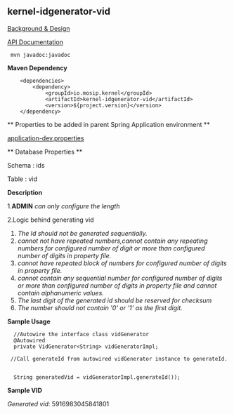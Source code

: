 ## kernel-idgenerator-vid

[Background & Design](../../docs/design/kernel/kernel-idgenerator-vid.md)

[API Documentation](doc/index.html)

```
 mvn javadoc:javadoc

 ```
**Maven Dependency**

```
	<dependencies>
		<dependency>
			<groupId>io.mosip.kernel</groupId>
			<artifactId>kernel-idgenerator-vid</artifactId>
			<version>${project.version}</version>
	</dependency>

```



** Properties to be added in parent Spring Application environment **

[application-dev.properties](../../config/application-dev.properties)


** Database Properties **

Schema : ids

Table : vid


**Description**

1.**ADMIN** _can only configure the length_ 

2.Logic behind generating vid
  1. _The  Id should not be generated sequentially._
  2. _cannot not have repeated numbers,cannot contain any repeating numbers for configured number of digit or more than configured number of digits in property file._
  3. _cannot have repeated block of numbers for configured number of digits in property file._ 
  4. _cannot contain any sequential number for configured number of digits or more than configured number of  digits in property file and cannot contain alphanumeric values._
  5. _The last digit of the generated id should be reserved for checksum_  
  6. _The number should not contain '0' or '1' as the first digit._
  
  
**Sample Usage**
  
    
      //Autowire the interface class vidGenerator
	  @Autowired
	  private VidGenerator<String> vidGeneratorImpl;
	
     //Call generateId from autowired vidGenerator instance to generateId.
     
     
	  String generatedVid = vidGeneratorImpl.generateId());
	  
	  
	 
**Sample VID**
	  
_Generated vid_: 5916983045841801  
  






